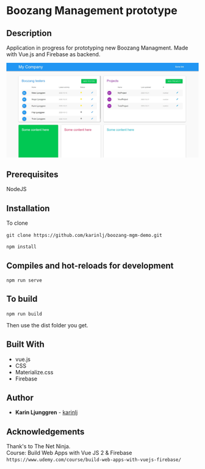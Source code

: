 # Boozang Management prototype

## Description

Application in progress for prototyping new Boozang Managment. Made with Vue.js and Firebase as backend.

![Screenshot](/src/assets/screenshot.jpg?raw=true "Screenshot")

## Prerequisites

NodeJS

## Installation

To clone

`git clone https://github.com/karinlj/boozang-mgm-demo.git`

```
npm install
```

## Compiles and hot-reloads for development

```
npm run serve
```

## To build

```
npm run build
```

Then use the dist folder you get.

## Built With

- vue.js
- CSS
- Materialize.css
- Firebase

## Author

- **Karin Ljunggren** - [karinlj](https://github.com/karinlj)

## Acknowledgements

Thank's to The Net Ninja.  
Course: Build Web Apps with Vue JS 2 & Firebase  
`https://www.udemy.com/course/build-web-apps-with-vuejs-firebase/`
